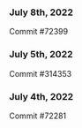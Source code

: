 ### July 8th, 2022

Commit #72399

### July 5th, 2022

Commit #314353


### July 4th, 2022

Commit #72281
